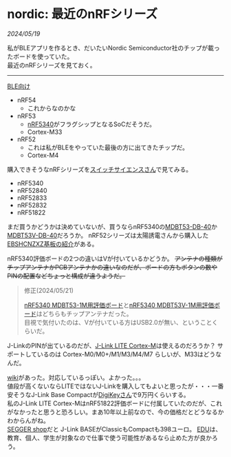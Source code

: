 # nordic: 最近のnRFシリーズ

<i>2024/05/19</i>

私がBLEアプリを作るとき、だいたいNordic Semiconductor社のチップが載ったボードを使っていた。  
最近のnRFシリーズを見ておく。

----

[BLE向け](https://www.nordicsemi.com/Products/Wireless/Bluetooth-Low-Energy)

* nRF54
  * これからなのかな
* nRF53
  * [nRF5340](https://www.nordicsemi.com/Products/nRF5340)がフラグシップとなるSoCだそうだ。
  * Cortex-M33
* nRF52
  * これは私がBLEをやっていた最後の方に出てきたチップだ。
  * Cortex-M4

購入できそうなnRFシリーズを[スイッチサイエンスさん](https://www.switch-science.com/search?sort_by=relevance&options%5Bunavailable_products%5D=hide&type=article%2Cpage%2Cproduct&q=nrf)で見てみる。

* nRF5340
* nRF52840
* nRF52833
* nRF52832
* nRF51822

まだ買うかどうかは決めていないが、買うならnRF5340の[MDBT53-DB-40](https://www.switch-science.com/products/8620?_pos=6&_sid=9e8aea19a&_ss=r)か[MDBT53V-DB-40](https://www.switch-science.com/products/8623?_pos=7&_sid=9e8aea19a&_ss=r)だろうか。
nRF52シリーズは太陽誘電さんから購入した[EBSHCNZXZ基板の紹介](https://hiro99ma.blogspot.com/2016/07/nrf52ebshcnzxz_16.html)がある。  

nRF5340評価ボードの2つの違いはVが付いているかどうか。 ~~アンテナの種類がチップアンテナかPCBアンテナかの違いなのだが、ボードの方もボタンの数やPINの配置などちょっと構成が違うようだ。~~ 

<blockquote>
修正(2024/05/21)  
  
[nRF5340 MDBT53-1M用評価ボード](https://www.switch-science.com/products/8620)と[nRF5340 MDBT53V-1M用評価ボード](https://www.switch-science.com/products/8623)はどちらもチップアンテナだった。  
目視で気付いたのは、Vが付いている方はUSB2.0が無い、ということくらいだ。
</blockquote>

J-LinkのPINが出ているのだが、[J-Link LITE Cortex-M](https://www.segger.com/products/debug-probes/j-link/models/j-link-lite/j-link-lite-cortex-m/)は使えるのだろうか？  サポートしているのは Cortex-M0/M0+/M1/M3/M4/M7 らしいが、M33はどうなんだ。

[wiki](https://wiki.segger.com/J-Link_LITE_Cortex-M_V9)があった。対応しているっぽい。よかった。。。  
値段が高くないならLITEではないJ-Linkを購入してもよいと思ったが・・・一番安そうなJ-Link Base Compactが[DigiKeyさん](https://www.digikey.jp/ja/products/detail/segger-microcontroller-systems/8-19-00/7386652)で9万円くらいする。  
私のJ-Link LITE Cortex-MはnRF51822評価ボードに付属していたのだが、これがなかったと思うと恐ろしい。まあ10年以上前なので、今の価格だとどうなるかわからんがね。  
[SEGGER shop](https://shop.segger.com/debug-trace-probes/?p=2)だと J-Link BASEがClassicもCompactも398ユーロ。
[EDU](https://www.segger.com/products/debug-probes/j-link/models/j-link-edu-mini/)は、教育、個人、学生が対象なので仕事で使う可能性があるなら止めた方が良かろう。
